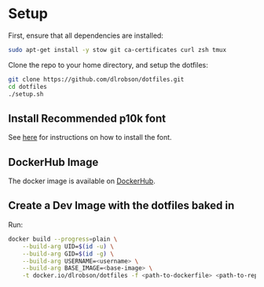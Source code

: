 # Setup
First, ensure that all dependencies are installed:
```bash
sudo apt-get install -y stow git ca-certificates curl zsh tmux
```

Clone the repo to your home directory, and setup the dotfiles:
```bash
git clone https://github.com/dlrobson/dotfiles.git
cd dotfiles
./setup.sh
```

## Install Recommended p10k font

See [here](https://github.com/romkatv/powerlevel10k#meslo-nerd-font-patched-for-powerlevel10k) for instructions on how to install the font.

## DockerHub Image

The docker image is available on [DockerHub](https://hub.docker.com/repository/docker/dlrobson/dotfiles).

## Create a Dev Image with the dotfiles baked in

Run:
```bash
docker build --progress=plain \
    --build-arg UID=$(id -u) \
    --build-arg GID=$(id -g) \
    --build-arg USERNAME=<username> \
    --build-arg BASE_IMAGE=<base-image> \
    -t docker.io/dlrobson/dotfiles -f <path-to-dockerfile> <path-to-repo>
```
